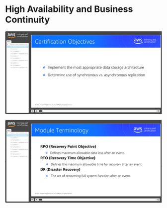# High Availability and Business Continuity

![DS](https://github.com/MathewT/aws-certified-architect-pro/blob/master/HABC/objectives.PNG)

![DS](https://github.com/MathewT/aws-certified-architect-pro/blob/master/HABC/terminology-rpo-rto-dr.PNG)
